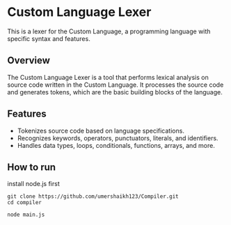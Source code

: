 # Custom Language Lexer

This is a lexer for the Custom Language, a programming language with specific syntax and features.

## Overview

The Custom Language Lexer is a tool that performs lexical analysis on source code written in the Custom Language. It processes the source code and generates tokens, which are the basic building blocks of the language.

## Features

- Tokenizes source code based on language specifications.
- Recognizes keywords, operators, punctuators, literals, and identifiers.
- Handles data types, loops, conditionals, functions, arrays, and more.

## How to run

install node.js first

```
git clone https://github.com/umershaikh123/Compiler.git
cd compiler
 
node main.js
```

